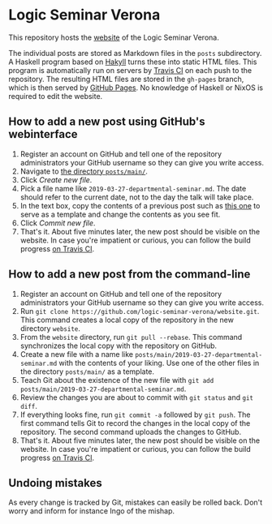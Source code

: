 # Logic Seminar Verona

This repository hosts the
[website](https://logic-seminar-verona.github.io/website/) of the Logic Seminar
Verona.

The individual posts are stored as Markdown files in the `posts` subdirectory.
A Haskell program based on [Hakyll](https://jaspervdj.be/hakyll/) turns these
into static HTML files. This program is automatically run on servers by [Travis
CI](https://travis-ci.org/) on each push to the repository. The resulting HTML
files are stored in the `gh-pages` branch, which is then served by [GitHub
Pages](https://pages.github.com). No knowledge of Haskell or NixOS is required
to edit the website.


## How to add a new post using GitHub's webinterface

1. Register an account on GitHub and tell one of the repository administrators
   your GitHub username so they can give you write access.
2. Navigate to [the directory `posts/main/`](https://github.com/logic-seminar-verona/website/tree/master/posts/main).
3. Click *Create new file*.
4. Pick a file name like `2019-03-27-departmental-seminar.md`. The date should
   refer to the current date, not to the day the talk will take place.
5. In the text box, copy the contents of a previous post such as [this
   one](https://raw.githubusercontent.com/logic-seminar-verona/website/master/posts/main/2019-03-27-departmental-seminar.md)
   to serve as a template and change the contents as you see fit.
6. Click *Commit new file*.
7. That's it. About five minutes later, the new post should be visible on the
   website. In case you're impatient or curious, you can follow the build
   progress [on Travis CI](https://travis-ci.org/logic-seminar-verona/website).


## How to add a new post from the command-line

1. Register an account on GitHub and tell one of the repository administrators
   your GitHub username so they can give you write access.
2. Run `git clone https://github.com/logic-seminar-verona/website.git`. This
   command creates a local copy of the repository in the new directory
   `website`.
3. From the `website` directory, run `git pull --rebase`. This command synchronizes
   the local copy with the repository on GitHub.
4. Create a new file with a name like `posts/main/2019-03-27-departmental-seminar.md`
   with the contents of your liking. Use one of the other files in the
   directory `posts/main/` as a template.
5. Teach Git about the existence of the new file with
   `git add posts/main/2019-03-27-departmental-seminar.md`.
6. Review the changes you are about to commit with `git status` and `git diff`.
7. If everything looks fine, run `git commit -a` followed by `git push`. The
   first command tells Git to record the changes in the local copy of the
   repository. The second command uploads the changes to GitHub.
8. That's it. About five minutes later, the new post should be visible on the
   website. In case you're impatient or curious, you can follow the build
   progress [on Travis CI](https://travis-ci.org/logic-seminar-verona/website).


## Undoing mistakes

As every change is tracked by Git, mistakes can easily be rolled back. Don't
worry and inform for instance Ingo of the mishap.
